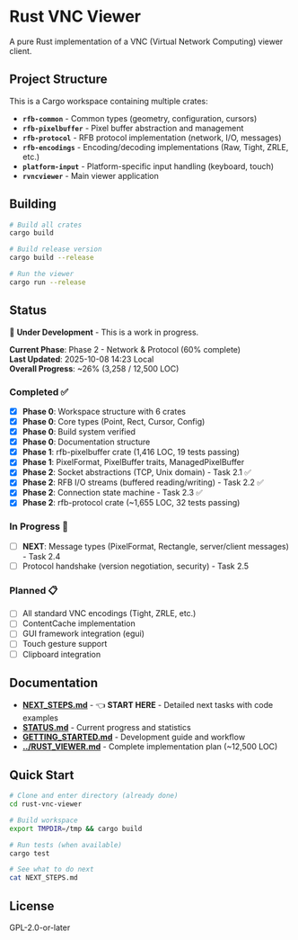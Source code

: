 # Rust VNC Viewer

A pure Rust implementation of a VNC (Virtual Network Computing) viewer client.

## Project Structure

This is a Cargo workspace containing multiple crates:

- **`rfb-common`** - Common types (geometry, configuration, cursors)
- **`rfb-pixelbuffer`** - Pixel buffer abstraction and management  
- **`rfb-protocol`** - RFB protocol implementation (network, I/O, messages)
- **`rfb-encodings`** - Encoding/decoding implementations (Raw, Tight, ZRLE, etc.)
- **`platform-input`** - Platform-specific input handling (keyboard, touch)
- **`rvncviewer`** - Main viewer application

## Building

```bash
# Build all crates
cargo build

# Build release version
cargo build --release

# Run the viewer
cargo run --release
```

## Status

🚧 **Under Development** - This is a work in progress.

**Current Phase**: Phase 2 - Network & Protocol (60% complete)  
**Last Updated**: 2025-10-08 14:23 Local  
**Overall Progress**: ~26% (3,258 / 12,500 LOC)

### Completed ✅
- [x] **Phase 0**: Workspace structure with 6 crates
- [x] **Phase 0**: Core types (Point, Rect, Cursor, Config)
- [x] **Phase 0**: Build system verified
- [x] **Phase 0**: Documentation structure
- [x] **Phase 1**: rfb-pixelbuffer crate (1,416 LOC, 19 tests passing)
- [x] **Phase 1**: PixelFormat, PixelBuffer traits, ManagedPixelBuffer
- [x] **Phase 2**: Socket abstractions (TCP, Unix domain) - Task 2.1 ✅
- [x] **Phase 2**: RFB I/O streams (buffered reading/writing) - Task 2.2 ✅
- [x] **Phase 2**: Connection state machine - Task 2.3 ✅
- [x] **Phase 2**: rfb-protocol crate (~1,655 LOC, 32 tests passing)

### In Progress 🔄
- [ ] **NEXT**: Message types (PixelFormat, Rectangle, server/client messages) - Task 2.4
- [ ] Protocol handshake (version negotiation, security) - Task 2.5

### Planned 📋
- [ ] All standard VNC encodings (Tight, ZRLE, etc.)
- [ ] ContentCache implementation
- [ ] GUI framework integration (egui)
- [ ] Touch gesture support
- [ ] Clipboard integration

## Documentation

- **[NEXT_STEPS.md](NEXT_STEPS.md)** - 👈 **START HERE** - Detailed next tasks with code examples
- **[STATUS.md](STATUS.md)** - Current progress and statistics
- **[GETTING_STARTED.md](GETTING_STARTED.md)** - Development guide and workflow
- **[../RUST_VIEWER.md](../RUST_VIEWER.md)** - Complete implementation plan (~12,500 LOC)

## Quick Start

```bash
# Clone and enter directory (already done)
cd rust-vnc-viewer

# Build workspace
export TMPDIR=/tmp && cargo build

# Run tests (when available)
cargo test

# See what to do next
cat NEXT_STEPS.md
```

## License

GPL-2.0-or-later
